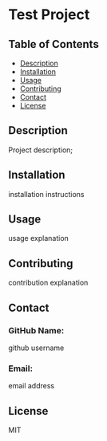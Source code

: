  # Test Project

## Table of Contents
  * [Description](#description)
  * [Installation](#installation)
  * [Usage](#usage)
  * [Contributing](#contributing)
  * [Contact](#contact)
  * [License](#license)
        
## Description
        
  Project description;

## Installation

  installation instructions

## Usage

  usage explanation

## Contributing

  contribution explanation

## Contact

### GitHub Name:
  github username

### Email:
  email address

## License

  MIT
          

